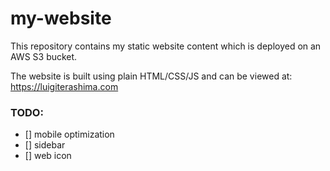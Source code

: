 # my-website

This repository contains my static website content which is deployed on an AWS S3 bucket. 

The website is built using plain HTML/CSS/JS and can be viewed at: https://luigiterashima.com

### TODO:
- [] mobile optimization 
- [] sidebar 
- [] web icon
